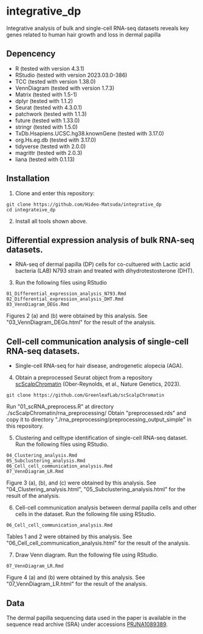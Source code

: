 # integrative_dp
Integrative analysis of bulk and single-cell RNA-seq datasets reveals key genes related to human hair growth and loss in dermal papilla

## Depencency
- R (tested with version 4.3.1)
- RStudio (tested with version 2023.03.0-386)
- TCC (tested with version 1.38.0)
- VennDiagram (tested with version 1.7.3)
- Matrix (tested with 1.5-1)
- dplyr (tested with 1.1.2)
- Seurat (tested with 4.3.0.1)
- patchwork (tested with 1.1.3)
- future (tested with 1.33.0)
- stringr (tested with 1.5.0)
- TxDb.Hsapiens.UCSC.hg38.knownGene (tested with 3.17.0)
- org.Hs.eg.db (tested with 3.17.0)
- tidyverse (tested with 2.0.0)
- magrittr (tested with 2.0.3)
- liana (tested with 0.1.13)


## Installation
1. Clone and enter this repository:
```
git clone https://github.com/Hideo-Matsuda/integrative_dp
cd integrateive_dp
```

2. Install all tools shown above.

## Differential expression analysis of bulk RNA-seq datasets.

- RNA-seq of dermal papilla (DP) cells for co-cultuered with Lactic acid bacteria (LAB) N793 strain and treated with dihydrotestosterone (DHT).

3. Run the following files using RStudio
```
01_Differential_expression_analysis_N793.Rmd
02_Differential_expression_analysis_DHT.Rmd
03_VennDiagram_DEGs.Rmd
```

Figures 2 (a) and (b) were obtained by this analysis.
See "03_VennDiagram_DEGs.html" for the result of the analysis.

## Cell-cell communication analysis of single-cell RNA-seq datasets.

- Single-cell RNA-seq for hair disease, androgenetic alopecia (AGA).


4. Obtain a preprocessed Seurat object from a repository [scScalpChromatin](https://github.com/GreenleafLab/scScalpChromatin) (Ober-Reynolds, et al., Nature Genetics, 2023).
```
git clone https://github.com/GreenleafLab/scScalpChromatin
```

Run "01_scRNA_preprocess.R" at directory ./scScalpChromatin/rna_preprocessing/
Obtain "preprocessed.rds" and copy it to directory "./rna_preprocessing/preprocessing_output_simple" in this repository.

5. Clustering and celltype identification of single-cell RNA-seq dataset. Run the following files using RStudio.
```
04_Clustering_analysis.Rmd
05_Subclustering_analysis.Rmd
06_Cell_cell_communication_analysis.Rmd
07_VennDiagram_LR.Rmd
```
Figure 3 (a), (b), and (c) were obtained by this analysis.
See "04_Clustering_analysis.html", "05_Subclustering_analysis.html" for the result of the analysis.

6. Cell-cell communication analysis between dermal papilla cells and other cells in the dataset. Run the following file using RStudio.
```
06_Cell_cell_communication_analysis.Rmd
```

Tables 1 and 2 were obtained by this analysis.
See "06_Cell_cell_communication_analysis.html" for the result of the analysis.

7. Draw Venn diagram. Run the following file using RStudio.
```
07_VennDiagram_LR.Rmd
```

Figure 4 (a) and (b) were obtained by this analysis.
See "07_VennDiagram_LR.html" for the result of the analysis.

## Data

The dermal papilla sequencing data used in the paper is available in the sequence read archive (SRA) under accessions [PRJNA1089389](https://www.ncbi.nlm.nih.gov/sra/PRJNA1089389).
